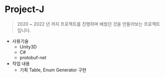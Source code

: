 # Project-J

> 2020 ~ 2022 년 까지 프로젝트를 진행하며 배웠던 것을 만들어보는 프로젝트입니다.
 + 사용기술
    + Unity3D
    + C#
    + protobuf-net
 + 작업 내용
    + 기획 Table, Enum Generator 구현